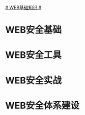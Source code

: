 [# WEB基础知识 #](https://bboynot.github.io/WEB/web_basic_knowledge)
# WEB安全基础 #
# WEB安全工具 #
# WEB安全实战 #
# WEB安全体系建设 #